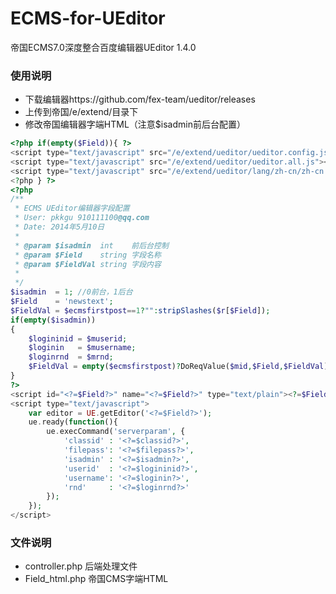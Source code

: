 ECMS-for-UEditor
================

帝国ECMS7.0深度整合百度编辑器UEditor 1.4.0

### 使用说明

- 下载编辑器https://github.com/fex-team/ueditor/releases
- 上传到帝国/e/extend/目录下
- 修改帝国编辑器字端HTML（注意$isadmin前后台配置）

```php
<?php if(empty($Field)){ ?>
<script type="text/javascript" src="/e/extend/ueditor/ueditor.config.js"></script>
<script type="text/javascript" src="/e/extend/ueditor/ueditor.all.js"></script>
<script type="text/javascript" src="/e/extend/ueditor/lang/zh-cn/zh-cn.js"></script>
<?php } ?>
<?php
/**
 * ECMS UEditor编辑器字段配置
 * User: pkkgu 910111100@qq.com
 * Date: 2014年5月10日
 *
 * @param $isadmin  int    前后台控制
 * @param $Field    string 字段名称
 * @param $FieldVal string 字段内容
 *
 */
$isadmin  = 1; //0前台，1后台
$Field    = 'newstext';
$FieldVal = $ecmsfirstpost==1?"":stripSlashes($r[$Field]);
if(empty($isadmin))
{
	$logininid = $muserid;
	$loginin   = $musername;
	$loginrnd  = $mrnd;
	$FieldVal = empty($ecmsfirstpost)?DoReqValue($mid,$Field,$FieldVal):$r[$Field];
}
?>
<script id="<?=$Field?>" name="<?=$Field?>" type="text/plain"><?=$FieldVal?></script>
<script type="text/javascript">
	var editor = UE.getEditor('<?=$Field?>');
	ue.ready(function(){
		ue.execCommand('serverparam', {
			'classid' : '<?=$classid?>',
			'filepass': '<?=$filepass?>',
			'isadmin' : '<?=$isadmin?>',
			'userid'  : '<?=$logininid?>',
			'username': '<?=$loginin?>',
			'rnd'     : '<?=$loginrnd?>'
		});
	});
</script>
```

### 文件说明
- controller.php 后端处理文件
- Field_html.php 帝国CMS字端HTML
